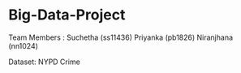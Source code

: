 # Big-Data-Project

Team Members :
Suchetha (ss11436) 
Priyanka (pb1826) 
Niranjhana (nn1024)

Dataset: 
NYPD Crime

